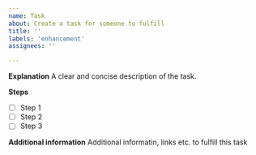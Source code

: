 ```yaml
---
name: Task
about: Create a task for someone to fulfill
title: ''
labels: 'enhancement'
assignees: ''

---
```


**Explanation**
A clear and concise description of the task.

**Steps**
  - [ ] Step 1
  - [ ] Step 2
  - [ ] Step 3

**Additional information**
Additional informatin, links etc. to fulfill this task
